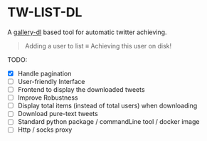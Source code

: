 # TW-LIST-DL

A [gallery-dl](https://github.com/mikf/gallery-dl) based tool for automatic twitter achieving.

> Adding a user to list ≡ Achieving this user on disk!

TODO:

- [x] Handle pagination
- [ ] User-friendly Interface
- [ ] Frontend to display the downloaded tweets
- [ ] Improve Robustness
- [ ] Display total items (instead of total users) when downloading
- [ ] Download pure-text tweets
- [ ] Standard python package / commandLine tool / docker image
- [ ] Http / socks proxy